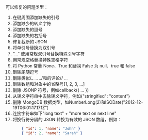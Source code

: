 可以修复的问题类型：

1. 在键周围添加缺失的引号
2. 添加缺少的转义字符
3. 添加缺失的逗号
4. 添加缺失的右括号
5. 修复截断的 JSON
6. 将单引号替换为双引号
7. “...” 使用常规双引号替换特殊引号字符
8. 用常规空格替换特殊空格字符
9. 将 Python 常量 None、True 和替换 False 为 null、true 和 false
10. 删除尾随逗号
11. 删除类似/_ ... _/和的评论// ...
12. 删除数组和对象中的省略号[1, 2, 3, ...]
13. 删除 JSONP 符号，例如callback({ ... })
14. 从转义字符串中去除转义字符，例如{\"stringified\": \"content\"}
15. 删除 MongoDB 数据类型，如NumberLong(2)和ISODate("2012-12-19T06:01:17.171Z")
16. 连接字符串如下"long text" + "more text on next line"
17. 将换行符分隔的 JSON 转换为有效的 JSON 数组，例如：
    ```json
        { "id": 1, "name": "John" }
        { "id": 2, "name": "Sarah" }
    ```
